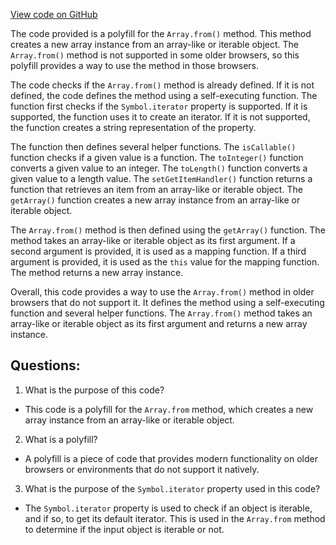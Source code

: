 [View code on GitHub](https://github.com/playcanvas/engine/examples/lib/arrayFromPolyfill.js)

The code provided is a polyfill for the `Array.from()` method. This method creates a new array instance from an array-like or iterable object. The `Array.from()` method is not supported in some older browsers, so this polyfill provides a way to use the method in those browsers.

The code checks if the `Array.from()` method is already defined. If it is not defined, the code defines the method using a self-executing function. The function first checks if the `Symbol.iterator` property is supported. If it is supported, the function uses it to create an iterator. If it is not supported, the function creates a string representation of the property.

The function then defines several helper functions. The `isCallable()` function checks if a given value is a function. The `toInteger()` function converts a given value to an integer. The `toLength()` function converts a given value to a length value. The `setGetItemHandler()` function returns a function that retrieves an item from an array-like or iterable object. The `getArray()` function creates a new array instance from an array-like or iterable object.

The `Array.from()` method is then defined using the `getArray()` function. The method takes an array-like or iterable object as its first argument. If a second argument is provided, it is used as a mapping function. If a third argument is provided, it is used as the `this` value for the mapping function. The method returns a new array instance.

Overall, this code provides a way to use the `Array.from()` method in older browsers that do not support it. It defines the method using a self-executing function and several helper functions. The `Array.from()` method takes an array-like or iterable object as its first argument and returns a new array instance.
## Questions: 
 1. What is the purpose of this code?
- This code is a polyfill for the `Array.from` method, which creates a new array instance from an array-like or iterable object.

2. What is a polyfill?
- A polyfill is a piece of code that provides modern functionality on older browsers or environments that do not support it natively.

3. What is the purpose of the `Symbol.iterator` property used in this code?
- The `Symbol.iterator` property is used to check if an object is iterable, and if so, to get its default iterator. This is used in the `Array.from` method to determine if the input object is iterable or not.